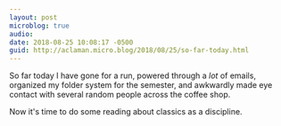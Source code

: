 ```yaml
---
layout: post
microblog: true
audio: 
date: 2018-08-25 10:08:17 -0500
guid: http://aclaman.micro.blog/2018/08/25/so-far-today.html
---
```

So far today I have gone for a run, powered through a *lot* of emails, organized my folder system for the semester, and awkwardly made eye contact with several random people across the coffee shop.

Now it's time to do some reading about classics as a discipline.
